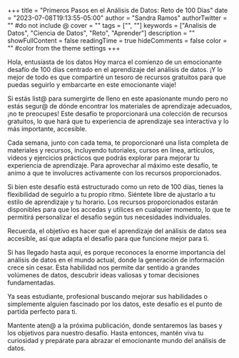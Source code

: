 +++
title = "Primeros Pasos en el Análisis de Datos: Reto de 100 Días"
date = "2023-07-08T19:13:55-05:00"
author = "Sandra Ramos"
authorTwitter = "" #do not include @
cover = ""
tags = ["", ""]
keywords = ["Analisis de Datos", "Ciencia de Datos", "Reto", "Aprender"]
description = ""
showFullContent = false
readingTime = true
hideComments = false
color = "" #color from the theme settings
+++


Hola, entusiasta de los datos
Hoy marca el comienzo de un emocionante desafío de 100 días centrado en el aprendizaje del análisis de datos. ¡Y lo mejor de todo es que compartiré un tesoro de recursos gratuitos para que puedas seguirlo y embarcarte en este emocionante viaje!

Si estás list@ para sumergirte de lleno en este apasionante mundo pero no estás segur@ de dónde encontrar los materiales de aprendizaje adecuados, ¡no te preocupes! Este desafío te proporcionará una colección de recursos gratuitos, lo que hará que tu experiencia de aprendizaje sea interactiva y lo más importante, accesible.

Cada semana, junto con cada tema, te proporcionaré una lista completa de materiales y recursos, incluyendo tutoriales, cursos en línea, artículos, videos y ejercicios prácticos que podrás explorar para mejorar tu experiencia de aprendizaje. Para aprovechar al máximo este desafío, te animo a que te involucres activamente con los recursos proporcionados.

Si bien este desafío está estructurado como un reto de 100 días, tienes la flexibilidad de seguirlo a tu propio ritmo. Siéntete libre de ajustarlo a tu estilo de aprendizaje y tu horario. Los recursos proporcionados estarán disponibles para que los accedas y utilices en cualquier momento, lo que te permitirá personalizar el desafío según tus necesidades individuales.

Recuerda, el objetivo es hacer que el aprendizaje del análisis de datos sea accesible, así que adapta el desafío para que funcione mejor para ti.

Si has llegado hasta aquí, es porque reconoces la enorme importancia del análisis de datos en el mundo actual, donde la generación de información crece sin cesar. Esta habilidad nos permite dar sentido a grandes volúmenes de datos, descubrir ideas valiosas y tomar decisiones fundamentadas.

Ya seas estudiante, profesional buscando mejorar sus habilidades o simplemente alguien fascinado por los datos, este desafío es el punto de partida perfecto para ti.

Mantente aten@ a la próxima publicación, donde sentaremos las bases y los objetivos para nuestro desafío. Hasta entonces, mantén viva tu curiosidad y prepárate para abrazar el emocionante mundo del análisis de datos.




